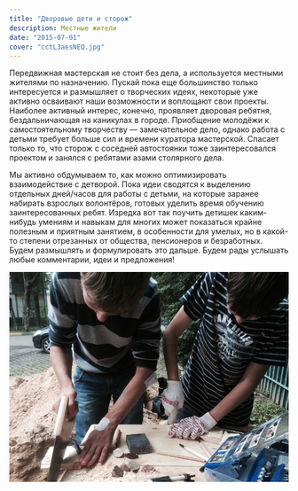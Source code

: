 ```yaml
---
title: "Дворовые дети и сторож"
description: Местные жители
date: "2015-07-01"
cover: "cctL3aesNEQ.jpg"
---
```


Передвижная мастерская не стоит без дела, а используется местными жителями по назначению. Пускай пока еще большинство только интересуется и размышляет о творческих идеях, некоторые уже активно осваивают наши возможности и воплощают свои проекты. Наиболее активный интерес, конечно, проявляет дворовая ребятня, бездальничающая на каникулах в городе. Приобщение молодёжи к самостоятельному творчеству — замечательное дело, однако работа с детьми требует больше сил и времени куратора мастерской. Спасает только то, что сторож с соседней автостоянки тоже заинтересовался проектом и занялся с ребятами азами столярного дела.

Мы активно обдумываем то, как можно оптимизировать взаимодействие с детворой. Пока идеи сводятся к выделению отдельных дней/часов для работы с детьми, на которые заранее набирать взрослых волонтёров, готовых уделить время обучению заинтересованных ребят. Изредка вот так поучить детишек каким-нибудь умениям и навыкам для многих может показаться крайне полезным и приятным занятием, в особенности для умелых, но в какой-то степени отрезанных от общества, пенсионеров и безработных. Будем размышлять и формулировать это дальше. Будем рады услышать любые комментарии, идеи и предложения!

![YKYrWwEyNEQ](./YKYrWwEyNEQ.jpg)
